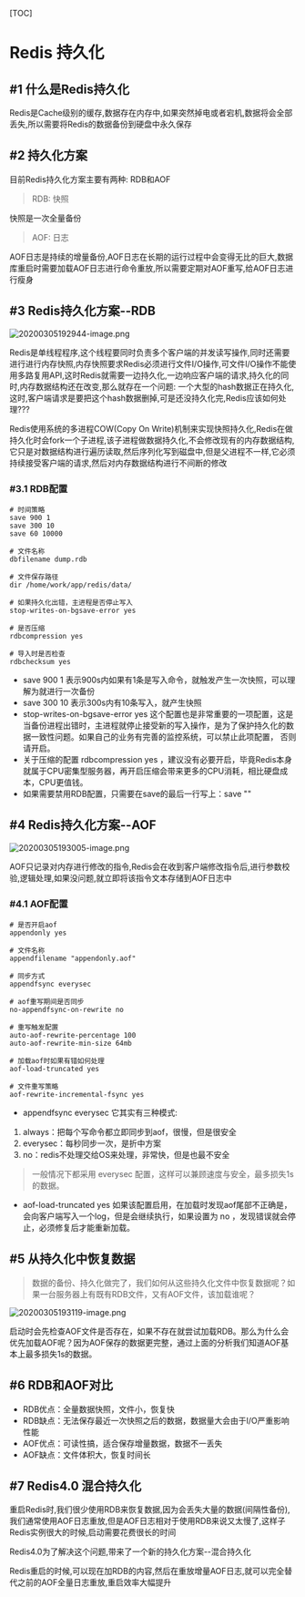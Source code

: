[TOC]


# Redis 持久化


## #1 什么是Redis持久化

Redis是Cache级别的缓存,数据存在内存中,如果突然掉电或者宕机,数据将会全部丢失,所以需要将Redis的数据备份到硬盘中永久保存


## #2 持久化方案

目前Redis持久化方案主要有两种: RDB和AOF

> RDB: 快照

快照是一次全量备份

> AOF: 日志

AOF日志是持续的增量备份,AOF日志在长期的运行过程中会变得无比的巨大,数据库重启时需要加载AOF日志进行命令重放,所以需要定期对AOF重写,给AOF日志进行瘦身


## #3 Redis持久化方案--RDB

![20200305192944-image.png](https://raw.githubusercontent.com/Coxhuang/yosoro/master/20200305192944-image.png)


Redis是单线程程序,这个线程要同时负责多个客户端的并发读写操作,同时还需要进行进行内存快照,内存快照要求Redis必须进行文件I/O操作,可文件I/O操作不能使用多路复用API,这时Redis就需要一边持久化,一边响应客户端的请求,持久化的同时,内存数据结构还在改变,那么就存在一个问题: 一个大型的hash数据正在持久化,这时,客户端请求是要把这个hash数据删掉,可是还没持久化完,Redis应该如何处理??? 

Redis使用系统的多进程COW(Copy On Write)机制来实现快照持久化,Redis在做持久化时会fork一个子进程,该子进程做数据持久化,不会修改现有的内存数据结构,它只是对数据结构进行遍历读取,然后序列化写到磁盘中,但是父进程不一样,它必须持续接受客户端的请求,然后对内存数据结构进行不间断的修改

### #3.1 RDB配置


```
# 时间策略
save 900 1
save 300 10
save 60 10000

# 文件名称
dbfilename dump.rdb

# 文件保存路径
dir /home/work/app/redis/data/

# 如果持久化出错，主进程是否停止写入
stop-writes-on-bgsave-error yes

# 是否压缩
rdbcompression yes

# 导入时是否检查
rdbchecksum yes
```

- save 900 1 表示900s内如果有1条是写入命令，就触发产生一次快照，可以理解为就进行一次备份
- save 300 10 表示300s内有10条写入，就产生快照
- stop-writes-on-bgsave-error yes 这个配置也是非常重要的一项配置，这是当备份进程出错时，主进程就停止接受新的写入操作，是为了保护持久化的数据一致性问题。如果自己的业务有完善的监控系统，可以禁止此项配置， 否则请开启。
- 关于压缩的配置 rdbcompression yes ，建议没有必要开启，毕竟Redis本身就属于CPU密集型服务器，再开启压缩会带来更多的CPU消耗，相比硬盘成本，CPU更值钱。
- 如果需要禁用RDB配置，只需要在save的最后一行写上：save ""



## #4 Redis持久化方案--AOF

![20200305193005-image.png](https://raw.githubusercontent.com/Coxhuang/yosoro/master/20200305193005-image.png)


AOF只记录对内存进行修改的指令,Redis会在收到客户端修改指令后,进行参数校验,逻辑处理,如果没问题,就立即将该指令文本存储到AOF日志中

### #4.1 AOF配置


```
# 是否开启aof
appendonly yes

# 文件名称
appendfilename "appendonly.aof"

# 同步方式
appendfsync everysec

# aof重写期间是否同步
no-appendfsync-on-rewrite no

# 重写触发配置
auto-aof-rewrite-percentage 100
auto-aof-rewrite-min-size 64mb

# 加载aof时如果有错如何处理
aof-load-truncated yes

# 文件重写策略
aof-rewrite-incremental-fsync yes
```

- appendfsync everysec 它其实有三种模式:

1. always：把每个写命令都立即同步到aof，很慢，但是很安全
2. everysec：每秒同步一次，是折中方案
3. no：redis不处理交给OS来处理，非常快，但是也最不安全

> 一般情况下都采用 everysec 配置，这样可以兼顾速度与安全，最多损失1s的数据。

- aof-load-truncated yes 如果该配置启用，在加载时发现aof尾部不正确是，会向客户端写入一个log，但是会继续执行，如果设置为 no ，发现错误就会停止，必须修复后才能重新加载。


## #5 从持久化中恢复数据

> 数据的备份、持久化做完了，我们如何从这些持久化文件中恢复数据呢？如果一台服务器上有既有RDB文件，又有AOF文件，该加载谁呢？

![20200305193119-image.png](https://raw.githubusercontent.com/Coxhuang/yosoro/master/20200305193119-image.png)

启动时会先检查AOF文件是否存在，如果不存在就尝试加载RDB。那么为什么会优先加载AOF呢？因为AOF保存的数据更完整，通过上面的分析我们知道AOF基本上最多损失1s的数据。


## #6 RDB和AOF对比

- RDB优点：全量数据快照，文件小，恢复快
- RDB缺点：无法保存最近一次快照之后的数据，数据量大会由于I/O严重影响性能
- AOF优点：可读性搞，适合保存增量数据，数据不一丢失
- AOF缺点：文件体积大，恢复时间长


## #7 Redis4.0 混合持久化

重启Redis时,我们很少使用RDB来恢复数据,因为会丢失大量的数据(间隔性备份),我们通常使用AOF日志重放,但是AOF日志相对于使用RDB来说又太慢了,这样子Redis实例很大的时候,启动需要花费很长的时间

Redis4.0为了解决这个问题,带来了一个新的持久化方案--混合持久化

Redis重启的时候,可以现在加RDB的内容,然后在重放增量AOF日志,就可以完全替代之前的AOF全量日志重放,重启效率大幅提升







